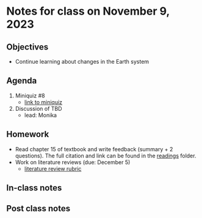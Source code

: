 # Notes for class on November 9, 2023

## Objectives
- Continue learning about changes in the Earth system

## Agenda
1. Miniquiz #8
	- [link to miniquiz](../miniquizzes/miniquiz8_11.09.2023.pdf)
3. Discussion of TBD
	- lead: Monika

## Homework
- Read chapter 15 of textbook and write feedback (summary + 2 questions). 
The full citation and link can be found in the 
[readings](../readings) folder.
- Work on literature reviews (due: December 5)
	- [literature review rubric](../rubrics/review_rubric.md)

## In-class notes

## Post class notes
